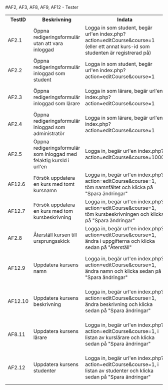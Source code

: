 #AF2, AF3, AF8, AF9, AF12 - Tester

<table>
	<tr>
		<th>TestID</th>
		<th>Beskrivning</th>
		<th>Indata</th>
		<th>Förväntad utdata</th>
	</tr>
	<tr>
		<td>AF2.1</td>
		<td>Öppna redigeringsformulär utan att vara inloggad</td>
		<td>Logga in som student, begär url'en index.php?action=editCourse&course=1 (eller ett annat kurs-id som studenten är registrerad på)</td>
		<td>Redirectad till index.php</td>
	</tr>
	<tr>
		<td>AF2.2</td>
		<td>Öppna redigeringsformulär inloggad som student</td>
		<td>Logga in som student, begär url'en index.php?action=editCourse&course=1</td>
		<td>Redirectad till index.php?action=showCourse&course=1</td>
	</tr>
	<tr>
		<td>AF2.3</td>
		<td>Öppna redigeringsformulär inloggad som lärare</td>
		<td>Logga in som lärare, begär url'en index.php?action=editCourse&course=1</td>
		<td>Redigeringsformulär för vald kurs visas med möjlighet att redigera kursinformation och kursdeltagare</td>
	</tr>
	<tr>
		<td>AF2.4</td>
		<td>Öppna redigeringsformulär inloggad som administratör</td>
		<td>Logga in som lärare, begär url'en index.php?action=editCourse&course=1</td>
		<td>Redigeringsformulär för vald kurs visas med möjlighet att redigera kursinformation, kurslärare och kursdeltagare</td>
	</tr>
	<tr>
		<td>AF2.5</td>
		<td>Öppna redigeringsformulär som inloggad med felaktig kursId i url'en</td>
		<td>Logga in, begär url'en index.php?action=editCourse&course=1000</td>
		<td>Redirectad till index.php?action=showCourses</td>
	</tr>
	<tr>
		<td>AF12.6</td>
		<td>Försök uppdatera en kurs med tomt kursnamn</td>
		<td>Logga in, begär url'en index.php?action=editCourse&course=1, töm namnfältet och klicka på "Spara ändringar"</td>
		<td>Felmeddelande "Kursnamn saknas"</td>
	</tr>
	<tr>
		<td>AF12.7</td>
		<td>Försök uppdatera en kurs med tom kursbeskrivning</td>
		<td>Logga in, begär url'en index.php?action=editCourse&course=1, töm kursbeskrivningen och klicka på "Spara ändringar"</td>
		<td>Felmeddelande "Beskrivning saknas"</td>
	</tr>
	<tr>
		<td>AF2.8</td>
		<td>Återställ kursen till ursprungsskick</td>
		<td>Logga in, begär url'en index.php?action=editCourse&course=1, ändra i uppgifterna och klicka sedan på "Återställ"</td>
		<td>Ändringarna du gjorde ska nu vara återställda</td>
	</tr>
	<tr>
		<td>AF12.9</td>
		<td>Uppdatera kursens namn</td>
		<td>Logga in, begär url'en index.php?action=editCourse&course=1, ändra namn och klicka sedan på "Spara ändringar"</td>
		<td>Redirectad till index.php?action=showCourse&course=1, rättmeddelande "Kursen uppdaterades", kursens namn är ändrat</td>
	</tr>
	<tr>
		<td>AF12.10</td>
		<td>Uppdatera kursens beskrivning</td>
		<td>Logga in, begär url'en index.php?action=editCourse&course=1, ändra beskrivning och klicka sedan på "Spara ändringar"</td>
		<td>Redirectad till index.php?action=showCourse&course=1, rättmeddelande "Kursen uppdaterades", kursens beskrivning är ändrad</td>
	</tr>
	<tr>
		<td>AF8.11</td>
		<td>Uppdatera kursens lärare</td>
		<td>Logga in, begär url'en index.php?action=editCourse&course=1, i listan av kurslärare och klicka sedan på "Spara ändringar"</td>
		<td>Redirectad till index.php?action=showCourse&course=1, rättmeddelande "Kursen uppdaterades", kursens lärare är ändrade</td>
	</tr>
	<tr>
		<td>AF2.12</td>
		<td>Uppdatera kursens studenter</td>
		<td>Logga in, begär url'en index.php?action=editCourse&course=1, i listan av studenter och klicka sedan på "Spara ändringar"</td>
		<td>Redirectad till index.php?action=showCourse&course=1, rättmeddelande "Kursen uppdaterades", kursens studenter är ändrade</td>
	</tr>

</table>